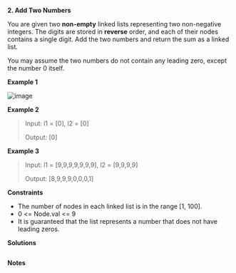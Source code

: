 **2. Add Two Numbers**

You are given two **non-empty** linked lists representing two non-negative integers. The digits are stored in **reverse** order, and each of their nodes contains a single digit. Add the two numbers and return the sum as a linked list.

You may assume the two numbers do not contain any leading zero, except the number 0 itself.

**Example 1**

![image](https://user-images.githubusercontent.com/51500878/133538280-10127a1e-9ae6-463e-8949-c6dd614d564d.png)

**Example 2**

> Input: l1 = [0], l2 = [0]
> 
> Output: [0]

**Example 3**

> Input: l1 = [9,9,9,9,9,9,9], l2 = [9,9,9,9]
> 
> Output: [8,9,9,9,0,0,0,1]

**Constraints**

- The number of nodes in each linked list is in the range [1, 100].
- 0 <= Node.val <= 9
- It is guaranteed that the list represents a number that does not have leading zeros.

**Solutions**

```python

```

**Notes**
